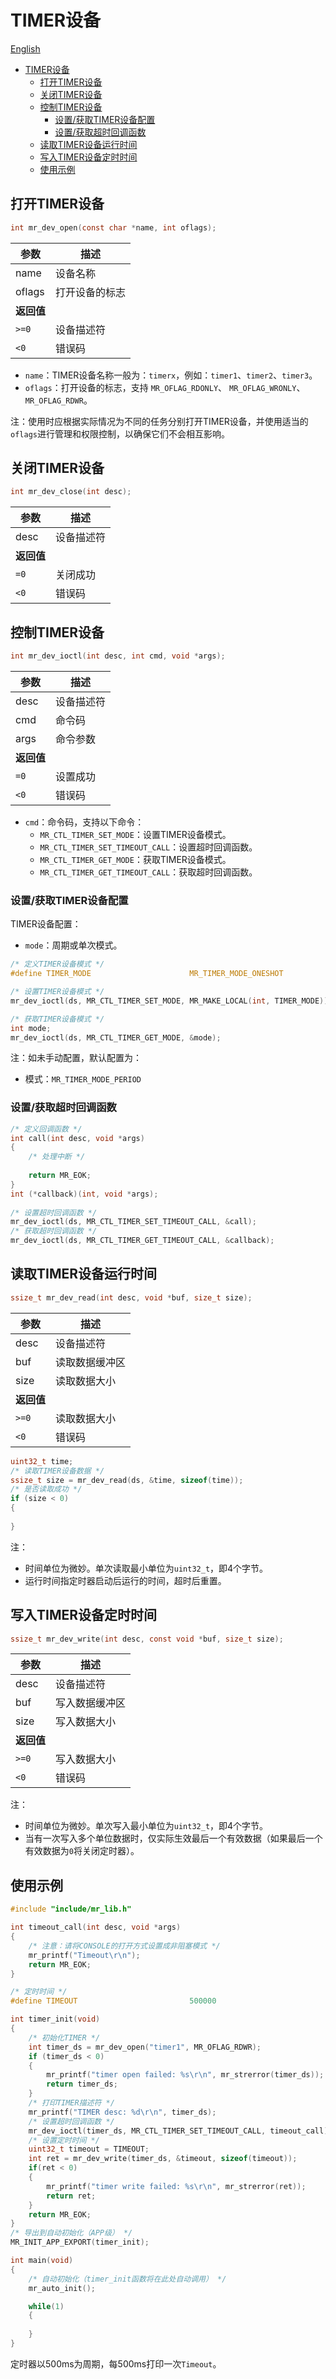 # TIMER设备

[English](timer_EN.md)

<!-- TOC -->
* [TIMER设备](#timer设备)
  * [打开TIMER设备](#打开timer设备)
  * [关闭TIMER设备](#关闭timer设备)
  * [控制TIMER设备](#控制timer设备)
    * [设置/获取TIMER设备配置](#设置获取timer设备配置)
    * [设置/获取超时回调函数](#设置获取超时回调函数)
  * [读取TIMER设备运行时间](#读取timer设备运行时间)
  * [写入TIMER设备定时时间](#写入timer设备定时时间)
  * [使用示例](#使用示例)
<!-- TOC -->

## 打开TIMER设备

```c
int mr_dev_open(const char *name, int oflags);
```

| 参数      | 描述      |
|---------|---------|
| name    | 设备名称    |
| oflags  | 打开设备的标志 |
| **返回值** |         |
| `>=0`   | 设备描述符   |
| `<0`    | 错误码     |

- `name`：TIMER设备名称一般为：`timerx`，例如：`timer1`、`timer2`、`timer3`。
- `oflags`：打开设备的标志，支持 `MR_OFLAG_RDONLY`、 `MR_OFLAG_WRONLY`、 `MR_OFLAG_RDWR`。

注：使用时应根据实际情况为不同的任务分别打开TIMER设备，并使用适当的`oflags`进行管理和权限控制，以确保它们不会相互影响。

## 关闭TIMER设备

```c
int mr_dev_close(int desc);
```

| 参数      | 描述    |
|---------|-------|
| desc    | 设备描述符 |
| **返回值** |       |
| `=0`    | 关闭成功  |
| `<0`    | 错误码   |

## 控制TIMER设备

```c
int mr_dev_ioctl(int desc, int cmd, void *args);
```

| 参数      | 描述    |
|---------|-------|
| desc    | 设备描述符 |
| cmd     | 命令码   |
| args    | 命令参数  |
| **返回值** |       |
| `=0`    | 设置成功  |
| `<0`    | 错误码   |

- `cmd`：命令码，支持以下命令：
    - `MR_CTL_TIMER_SET_MODE`：设置TIMER设备模式。
    - `MR_CTL_TIMER_SET_TIMEOUT_CALL`：设置超时回调函数。
    - `MR_CTL_TIMER_GET_MODE`：获取TIMER设备模式。
    - `MR_CTL_TIMER_GET_TIMEOUT_CALL`：获取超时回调函数。

### 设置/获取TIMER设备配置

TIMER设备配置：

- `mode`：周期或单次模式。

```c
/* 定义TIMER设备模式 */
#define TIMER_MODE                      MR_TIMER_MODE_ONESHOT

/* 设置TIMER设备模式 */
mr_dev_ioctl(ds, MR_CTL_TIMER_SET_MODE, MR_MAKE_LOCAL(int, TIMER_MODE));

/* 获取TIMER设备模式 */
int mode;
mr_dev_ioctl(ds, MR_CTL_TIMER_GET_MODE, &mode);
```

注：如未手动配置，默认配置为：

- 模式：`MR_TIMER_MODE_PERIOD`

### 设置/获取超时回调函数

```c
/* 定义回调函数 */
int call(int desc, void *args)
{
    /* 处理中断 */
    
    return MR_EOK;
}
int (*callback)(int, void *args);
    
/* 设置超时回调函数 */
mr_dev_ioctl(ds, MR_CTL_TIMER_SET_TIMEOUT_CALL, &call);
/* 获取超时回调函数 */
mr_dev_ioctl(ds, MR_CTL_TIMER_GET_TIMEOUT_CALL, &callback);
```

## 读取TIMER设备运行时间

```c
ssize_t mr_dev_read(int desc, void *buf, size_t size);
```

| 参数      | 描述      |
|---------|---------|
| desc    | 设备描述符   |
| buf     | 读取数据缓冲区 |
| size    | 读取数据大小  |
| **返回值** |         |
| `>=0`   | 读取数据大小  |
| `<0`    | 错误码     |

```c
uint32_t time;
/* 读取TIMER设备数据 */
ssize_t size = mr_dev_read(ds, &time, sizeof(time));
/* 是否读取成功 */
if (size < 0)
{
    
}
```

注：
- 时间单位为微妙。单次读取最小单位为`uint32_t`，即4个字节。
- 运行时间指定时器启动后运行的时间，超时后重置。

## 写入TIMER设备定时时间

```c
ssize_t mr_dev_write(int desc, const void *buf, size_t size);
```

| 参数      | 描述      |
|---------|---------|
| desc    | 设备描述符   |
| buf     | 写入数据缓冲区 |
| size    | 写入数据大小  |
| **返回值** |         |
| `>=0`   | 写入数据大小  |
| `<0`    | 错误码     |

注：
- 时间单位为微妙。单次写入最小单位为`uint32_t`，即4个字节。
- 当有一次写入多个单位数据时，仅实际生效最后一个有效数据（如果最后一个有效数据为`0`将关闭定时器）。

## 使用示例

```c
#include "include/mr_lib.h"

int timeout_call(int desc, void *args)
{
    /* 注意：请将CONSOLE的打开方式设置成非阻塞模式 */
    mr_printf("Timeout\r\n");
    return MR_EOK;
}

/* 定时时间 */
#define TIMEOUT                         500000

int timer_init(void)
{
    /* 初始化TIMER */
    int timer_ds = mr_dev_open("timer1", MR_OFLAG_RDWR);
    if (timer_ds < 0)
    {
        mr_printf("timer open failed: %s\r\n", mr_strerror(timer_ds));
        return timer_ds;
    }
    /* 打印TIMER描述符 */
    mr_printf("TIMER desc: %d\r\n", timer_ds);
    /* 设置超时回调函数 */
    mr_dev_ioctl(timer_ds, MR_CTL_TIMER_SET_TIMEOUT_CALL, timeout_call);
    /* 设置定时时间 */
    uint32_t timeout = TIMEOUT;
    int ret = mr_dev_write(timer_ds, &timeout, sizeof(timeout));
    if(ret < 0)
    {
        mr_printf("timer write failed: %s\r\n", mr_strerror(ret));
        return ret;
    }
    return MR_EOK;
}
/* 导出到自动初始化（APP级） */
MR_INIT_APP_EXPORT(timer_init);

int main(void)
{
    /* 自动初始化（timer_init函数将在此处自动调用） */
    mr_auto_init();

    while(1)
    {
        
    }
}
```

定时器以500ms为周期，每500ms打印一次`Timeout`。
